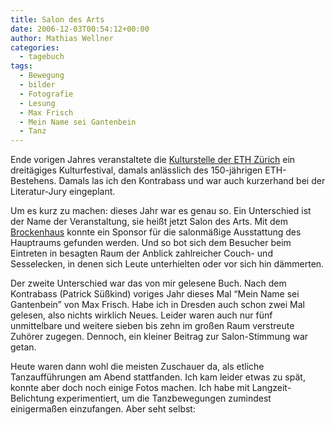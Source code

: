 ```yaml
---
title: Salon des Arts
date: 2006-12-03T00:54:12+00:00
author: Mathias Wellner
categories:
  - tagebuch
tags:
  - Bewegung
  - bilder
  - Fotografie
  - Lesung
  - Max Frisch
  - Mein Name sei Gantenbein
  - Tanz
---
```

Ende vorigen Jahres veranstaltete die [Kulturstelle der ETH Zürich](http://www.kulturstelle.ethz.ch) ein dreitägiges Kulturfestival, damals anlässlich des 150-jährigen ETH-Bestehens. Damals las ich den Kontrabass und war auch kurzerhand bei der Literatur-Jury eingeplant.

Um es kurz zu machen: dieses Jahr war es genau so. Ein Unterschied ist der Name der Veranstaltung, sie heißt jetzt Salon des Arts. Mit dem [Brockenhaus](http://www.zuercher-brockenhaus.ch/) konnte ein Sponsor für die salonmäßige Ausstattung des Hauptraums gefunden werden. Und so bot sich dem Besucher beim Eintreten in besagten Raum der Anblick zahlreicher Couch- und Sesselecken, in denen sich Leute unterhielten oder vor sich hin dämmerten.

Der zweite Unterschied war das von mir gelesene Buch. Nach dem Kontrabass (Patrick Süßkind) voriges Jahr dieses Mal &#8220;Mein Name sei Gantenbein&#8221; von Max Frisch. Habe ich in Dresden auch schon zwei Mal gelesen, also nichts wirklich Neues. Leider waren auch nur fünf unmittelbare und weitere sieben bis zehn im großen Raum verstreute Zuhörer zugegen. Dennoch, ein kleiner Beitrag zur Salon-Stimmung war getan.

Heute waren dann wohl die meisten Zuschauer da, als etliche Tanzaufführungen am Abend stattfanden. Ich kam leider etwas zu spät, konnte aber doch noch einige Fotos machen. Ich habe mit Langzeit-Belichtung experimentiert, um die Tanzbewegungen zumindest einigermaßen einzufangen. Aber seht selbst:

[](https://www.flickr.com/photos/mwellner/312325398/)

[](https://www.flickr.com/photos/mwellner/312324142/)